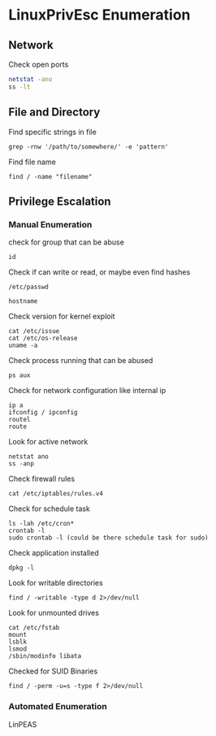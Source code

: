 # LinuxPrivEsc Enumeration

## Network

Check open ports

```bash
netstat -ano
ss -lt
```

## File and Directory

Find specific strings in file

```
grep -rnw '/path/to/somewhere/' -e 'pattern'
```

Find file name

```
find / -name "filename"
```

## Privilege Escalation

### Manual Enumeration

check for group that can be abuse

```
id
```

Check if can write or read, or maybe even find hashes

```
/etc/passwd
```

```
hostname
```

Check version for kernel exploit

```
cat /etc/issue
cat /etc/os-release
uname -a
```

Check process running that can be abused

```
ps aux
```

Check for network configuration like internal ip

```
ip a
ifconfig / ipconfig
routel
route
```

Look for active network

```
netstat ano
ss -anp
```

Check firewall rules

```
cat /etc/iptables/rules.v4
```

Check for schedule task

```
ls -lah /etc/cron*
crontab -l
sudo crontab -l (could be there schedule task for sudo)
```

Check application installed

```
dpkg -l
```

Look for writable directories

```
find / -writable -type d 2>/dev/null
```

Look for unmounted drives

```
cat /etc/fstab
mount
lsblk
lsmod
/sbin/modinfo libata
```

Checked for SUID Binaries

```
find / -perm -u=s -type f 2>/dev/null
```

### Automated Enumeration

LinPEAS
